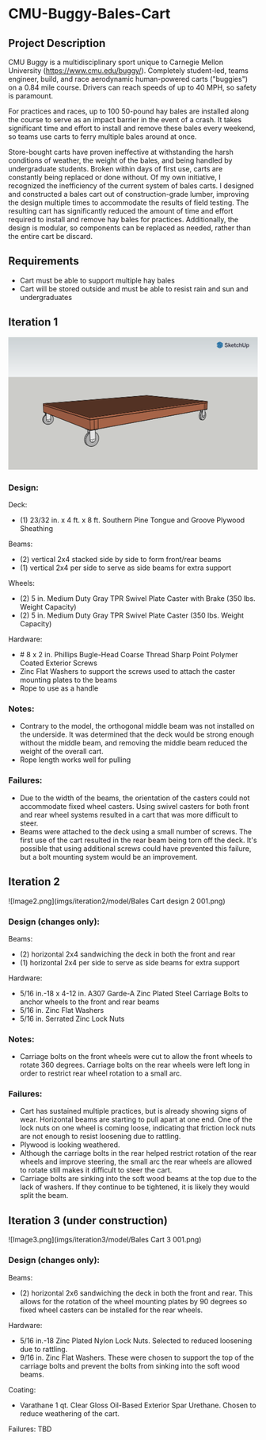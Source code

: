 # CMU-Buggy-Bales-Cart

## Project Description

CMU Buggy is a multidisciplinary sport unique to Carnegie Mellon University (https://www.cmu.edu/buggy/). Completely
student-led, teams engineer, build, and race aerodynamic human-powered carts ("buggies") on a 0.84 mile course. Drivers
can reach speeds of up to 40 MPH, so safety is paramount.

For practices and races, up to 100 50-pound hay bales are installed along the course to serve as an impact barrier in
the event of a crash. It takes significant time and effort to install and remove these bales every weekend, so teams use
carts to ferry multiple bales around at once.

Store-bought carts have proven ineffective at withstanding the harsh conditions of weather, the weight of the bales, and
being handled by undergraduate students. Broken within days of first use, carts are constantly being replaced or done
without. Of my own initiative, I recognized the inefficiency of the current system of bales carts. I designed and
constructed a bales cart out of construction-grade lumber, improving the design multiple times to accommodate the
results of field testing. The resulting cart has significantly reduced the amount of time and effort required to install
and remove hay bales for practices. Additionally, the design is modular, so components can be replaced as needed, rather
than the entire cart be discard.

## Requirements

- Cart must be able to support multiple hay bales
- Cart will be stored outside and must be able to resist rain and sun and undergraduates

## Iteration 1

![Image1.png](imgs/iteration1/model/Bales_Cart_Iteration1_001.png)

### Design:

Deck:

- (1) 23/32 in. x 4 ft. x 8 ft. Southern Pine Tongue and Groove Plywood Sheathing

Beams:

- (2) vertical 2x4 stacked side by side to form front/rear beams
- (1) vertical 2x4 per side to serve as side beams for extra support

Wheels:

- (2) 5 in. Medium Duty Gray TPR Swivel Plate Caster with Brake (350 lbs. Weight Capacity)
- (2) 5 in. Medium Duty Gray TPR Swivel Plate Caster (350 lbs. Weight Capacity)

Hardware:

- \# 8 x 2 in. Phillips Bugle-Head Coarse Thread Sharp Point Polymer Coated Exterior Screws
- Zinc Flat Washers to support the screws used to attach the caster mounting plates to the beams
- Rope to use as a handle

### Notes:

- Contrary to the model, the orthogonal middle beam was not installed on the underside. It was determined that the deck
  would be strong enough without the middle beam, and removing the middle beam reduced the weight of the overall cart.
- Rope length works well for pulling

### Failures:

- Due to the width of the beams, the orientation of the casters could not accommodate fixed wheel casters. Using swivel
  casters for both front and rear wheel systems resulted in a cart that was more difficult to steer.
- Beams were attached to the deck using a small number of screws. The first use of the cart resulted in the rear beam
  being torn off the deck. It's possible that using additional screws could have prevented this failure, but a bolt
  mounting system would be an improvement.

## Iteration 2

![Image2.png](imgs/iteration2/model/Bales Cart design 2 001.png)


### Design (changes only):

Beams:

- (2) horizontal 2x4 sandwiching the deck in both the front and rear
- (1) horizontal 2x4 per side to serve as side beams for extra support

Hardware:

- 5/16 in.-18 x 4-12 in. A307 Garde-A Zinc Plated Steel Carriage Bolts to anchor wheels to the front and rear beams
- 5/16 in. Zinc Flat Washers
- 5/16 in. Serrated Zinc Lock Nuts

### Notes:

- Carriage bolts on the front wheels were cut to allow the front wheels to rotate 360 degrees. Carriage bolts on the
  rear wheels were left long in order to restrict rear wheel rotation to a small arc.

### Failures:

- Cart has sustained multiple practices, but is already showing signs of wear. Horizontal beams are starting to pull
  apart at one end. One of the lock nuts on one wheel is coming loose, indicating that friction lock nuts are not enough
  to resist loosening due to rattling.
- Plywood is looking weathered.
- Although the carriage bolts in the rear helped restrict rotation of the rear wheels and improve steering, the small
  arc the rear wheels are allowed to rotate still makes it difficult to steer the cart.
- Carriage bolts are sinking into the soft wood beams at the top due to the lack of washers. If they continue to be
  tightened, it is likely they would split the beam.

## Iteration 3 (under construction)
![Image3.png](imgs/iteration3/model/Bales Cart 3 001.png)

### Design (changes only):

Beams:

- (2) horizontal 2x6 sandwiching the deck in both the front and rear. This allows for the rotation of the wheel mounting
  plates by 90 degrees so fixed wheel casters can be installed for the rear wheels.

Hardware:

- 5/16 in.-18 Zinc Plated Nylon Lock Nuts. Selected to reduced loosening due to rattling.
- 9/16 in. Zinc Flat Washers. These were chosen to support the top of the carriage bolts and prevent the bolts from
  sinking into the soft wood beams.

Coating:

- Varathane 1 qt. Clear Gloss Oil-Based Exterior Spar Urethane. Chosen to reduce weathering of the cart.

Failures: TBD
